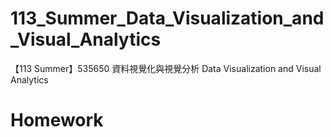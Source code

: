 # 113_Summer_Data_Visualization_and_Visual_Analytics
【113 Summer】535650 資料視覺化與視覺分析 Data Visualization and Visual Analytics

# **Homework**
